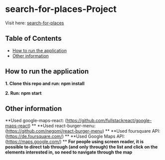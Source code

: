 ﻿# search-for-places-Project

Visit here: [search-for-places](https://search-for-places.appspot.com/)

## Table of Contents

* [How to run the application](#how-to-run-the-app)
* [Other information](#other-information)

## How to run the application

**1. Clone this repo and run: npm install**

**2. Run: npm start**

## Other information

**Used google-maps-react: (https://github.com/fullstackreact/google-maps-react) **
**Used react-burger-menu: (https://github.com/negomi/react-burger-menu) **
**Used foursquare API: (https://de.foursquare.com/) **
**Used Google Maps API: (https://maps.google.com/) **
**For people using screen reader, it is possible to direct tab through (and only through) the list and click on the elements interested in, so need to navigate through the map**
